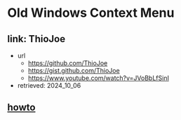 # Old Windows Context Menu

## link: ThioJoe

- url
  - <https://github.com/ThioJoe>
  - <https://gist.github.com/ThioJoe>
  - <https://www.youtube.com/watch?v=JVoBbLfSinI>
- retrieved: 2024_10_06

## [howto](./!AddCompressToMenu20How-To-Use.txt)
